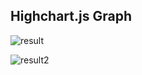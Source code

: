 ## Highchart.js Graph

![result](https://user-images.githubusercontent.com/9053804/39642528-a4037fea-5004-11e8-9961-cb514ee4ff90.png)

![result2](https://user-images.githubusercontent.com/9053804/39642529-a446834e-5004-11e8-95b9-662b3f961b4f.png)
